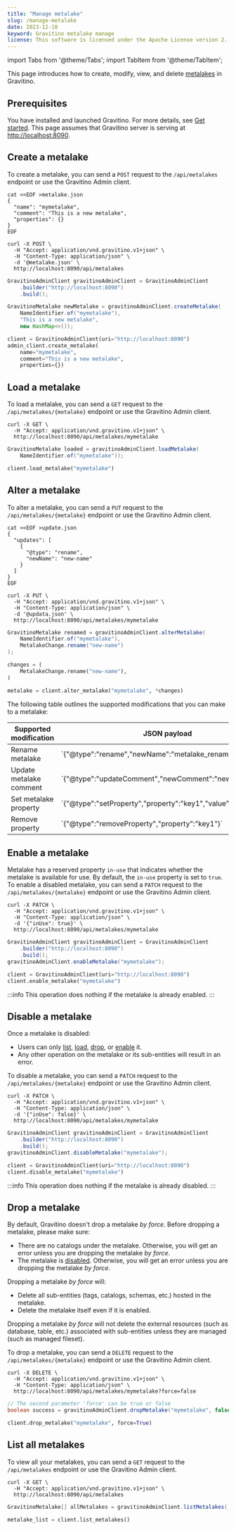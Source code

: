 ```yaml
---
title: "Manage metalake"
slug: /manage-metalake
date: 2023-12-10
keyword: Gravitino metalake manage
license: This software is licensed under the Apache License version 2.
---
```


import Tabs from '@theme/Tabs';
import TabItem from '@theme/TabItem';

This page introduces how to create, modify, view, and delete [metalakes](./glossary.md#metalake) in Gravitino. 

## Prerequisites

You have installed and launched Gravitino.
For more details, see [Get started](./getting-started/index.md).
This page assumes that Gravitino server is serving at [http://localhost:8090](http://localhost:8090).

## Create a metalake

To create a metalake, you can send a `POST` request to the `/api/metalakes` endpoint
or use the Gravitino Admin client.

<Tabs groupId="language" queryString>
<TabItem value="shell" label="Shell">

```shell
cat <<EOF >metalake.json
{
  "name": "mymetalake",
  "comment": "This is a new metalake",
  "properties": {}
}
EOF

curl -X POST \
  -H "Accept: application/vnd.gravitino.v1+json" \
  -H "Content-Type: application/json" \
  -d '@metalake.json' \
  http://localhost:8090/api/metalakes
```

</TabItem>
<TabItem value="java" label="Java">

```java
GravitinoAdminClient gravitinoAdminClient = GravitinoAdminClient
    .builder("http://localhost:8090")
    .build();

GravitinoMetalake newMetalake = gravitinoAdminClient.createMetalake(
    NameIdentifier.of("mymetalake"),
    "This is a new metalake",
    new HashMap<>());
```

</TabItem>
<TabItem value="python" label="Python">

```python
client = GravitinoAdminClient(uri="http://localhost:8090")
admin_client.create_metalake(
    name="mymetalake", 
    comment="This is a new metalake", 
    properties={})
```

</TabItem>
</Tabs>

## Load a metalake

To load a metalake, you can send a `GET` request to the `/api/metalakes/{metalake}` endpoint
or use the Gravitino Admin client.

<Tabs groupId="language" queryString>
<TabItem value="shell" label="Shell">

```shell
curl -X GET \
  -H "Accept: application/vnd.gravitino.v1+json" \
  http://localhost:8090/api/metalakes/mymetalake
```

</TabItem>
<TabItem value="java" label="Java">

```java
GravitinoMetalake loaded = gravitinoAdminClient.loadMetalake(
    NameIdentifier.of("mymetalake"));
```

</TabItem>
<TabItem value="python" label="Python">

```python
client.load_metalake("mymetalake")
```
</TabItem>
</Tabs>

## Alter a metalake

To alter a metalake, you can send a `PUT` request to the `/api/metalakes/{metalake}` endpoint
or use the Gravitino Admin client.

<Tabs groupId="language" queryString>
<TabItem value="shell" label="Shell">

```shell
cat <<EOF >update.json
{
  "updates": [
    {
      "@type": "rename",
      "newName": "new-name"
    }
  ]
}
EOF

curl -X PUT \
  -H "Accept: application/vnd.gravitino.v1+json" \
  -H "Content-Type: application/json" \
  -d '@updata.json' \
  http://localhost:8090/api/metalakes/mymetalake
```

</TabItem>
<TabItem value="java" label="Java">

```java
GravitinoMetalake renamed = gravitinoAdminClient.alterMetalake(
    NameIdentifier.of("mymetalake"),
    MetalakeChange.rename("new-name")
);
```

</TabItem>
<TabItem value="python" label="Python">

```python
changes = (
    MetalakeChange.rename("new-name"),
)

metalake = client.alter_metalake("mymetalake", *changes)
```

</TabItem>
</Tabs>

The following table outlines the supported modifications that you can make to a metalake:

<table>
<thead>
<tr>
  <th>Supported modification</th>
  <th>JSON payload</th>
  <th>Java</th>
  <th>Python</th>
</tr>
</thead>
<tbody>
<tr>
  <td>Rename metalake</td>
  <td>`{"@type":"rename","newName":"metalake_renamed"}`</td>
  <td>`MetalakeChange.rename("metalake_renamed")`</td>
  <td>`MetalakeChange.rename("metalake_renamed")`</td>
</tr>
<tr>
  <td>Update metalake comment</td>
  <td>`{"@type":"updateComment","newComment":"new_comment"}`</td>
  <td>`MetalakeChange.updateComment("new_comment")`</td>
  <td>`MetalakeChange.update_comment("new_comment")`</td>
</tr>
<tr>
  <td>Set metalake property</td>
  <td>`{"@type":"setProperty","property":"key1","value":"value1"}`</td>
  <td>`MetalakeChange.setProperty("key1", "value1")`</td>
  <td>`MetalakeChange.set_property("key1", "value1")`</td>
</tr>
<tr>
  <td>Remove property</td>
  <td>`{"@type":"removeProperty","property":"key1"}`</td>
  <td>`MetalakeChange.removeProperty("key1")`</td>
  <td>`MetalakeChange.remove_property("key1")`</td>
</tr>
</tbody>
</table>

## Enable a metalake

Metalake has a reserved property `in-use` that indicates whether the metalake is available for use.
By default, the `in-use` property is set to `true`.
To enable a disabled metalake, you can send a `PATCH` request
to the `/api/metalakes/{metalake}` endpoint or use the Gravitino Admin client.

<Tabs groupId="language" queryString>
<TabItem value="shell" label="Shell">

```shell
curl -X PATCH \
  -H "Accept: application/vnd.gravitino.v1+json" \
  -H "Content-Type: application/json" \
  -d '{"inUse": true}' \
  http://localhost:8090/api/metalakes/mymetalake
```

</TabItem>
<TabItem value="java" label="Java">

```java
GravitinoAdminClient gravitinoAdminClient = GravitinoAdminClient
    .builder("http://localhost:8090")
    .build();
gravitinoAdminClient.enableMetalake("mymetalake");
```

</TabItem>
<TabItem value="python" label="Python">

```python
client = GravitinoAdminClient(uri="http://localhost:8090")
client.enable_metalake("mymetalake")
```

</TabItem>
</Tabs>

:::info
This operation does nothing if the metalake is already enabled.
:::

## Disable a metalake

Once a metalake is disabled:

- Users can only [list](#list-all-metalakes), [load](#load-a-metalake), [drop](#drop-a-metalake),
  or [enable](#enable-a-metalake) it.
- Any other operation on the metalake or its sub-entities will result in an error.

To disable a metalake, you can send a `PATCH` request to the `/api/metalakes/{metalake}` endpoint
or use the Gravitino Admin client.

<Tabs groupId="language" queryString>
<TabItem value="shell" label="Shell">

```shell
curl -X PATCH \
  -H "Accept: application/vnd.gravitino.v1+json" \
  -H "Content-Type: application/json" \
  -d '{"inUse": false}' \
  http://localhost:8090/api/metalakes/mymetalake
```

</TabItem>
<TabItem value="java" label="Java">

```java
GravitinoAdminClient gravitinoAdminClient = GravitinoAdminClient
    .builder("http://localhost:8090")
    .build();
gravitinoAdminClient.disableMetalake("mymetalake");
```

</TabItem>
<TabItem value="python" label="Python">

```python
client = GravitinoAdminClient(uri="http://localhost:8090")
client.disable_metalake("mymetalake")

```
</TabItem>
</Tabs>

:::info
This operation does nothing if the metalake is already disabled.
:::

## Drop a metalake

By default, Gravitino doesn't drop a metalake *by force*.
Before dropping a metalake, please make sure:

- There are no catalogs under the metalake.
  Otherwise, you will get an error unless you are dropping the metalake *by force*.
- The metalake is [disabled](#disable-a-metalake).
  Otherwise, you will get an error unless you are dropping the metalake *by force*.

Dropping a metalake *by force* will:

- Delete all sub-entities (tags, catalogs, schemas, etc.) hosted in the metalake.
- Delete the metalake itself even if it is enabled.

Dropping a metalake *by force* will not delete the external resources
(such as database, table, etc.) associated with sub-entities
unless they are managed (such as managed fileset).

To drop a metalake, you can send a `DELETE` request to the `/api/metalakes/{metalake}` endpoint
or use the Gravitino Admin client.

<Tabs groupId="language" queryString>
<TabItem value="shell" label="Shell">

```shell
curl -X DELETE \
  -H "Accept: application/vnd.gravitino.v1+json" \
  -H "Content-Type: application/json" \
  http://localhost:8090/api/metalakes/mymetalake?force=false
```

</TabItem>
<TabItem value="java" label="Java">

```java
// The second parameter 'force' can be true or false
boolean success = gravitinoAdminClient.dropMetalake("mymetalake", false);
```

</TabItem>
<TabItem value="python" label="Python">

```python
client.drop_metalake("mymetalake", force=True)
```

</TabItem>
</Tabs>

## List all metalakes

To view all your metalakes, you can send a `GET` request to the `/api/metalakes` endpoint
or use the Gravitino Admin client.

<Tabs groupId="language" queryString>
<TabItem value="shell" label="Shell">

```shell
curl -X GET \
  -H "Accept: application/vnd.gravitino.v1+json" \
  http://localhost:8090/api/metalakes
```

</TabItem>
<TabItem value="java" label="Java">

```java
GravitinoMetalake[] allMetalakes = gravitinoAdminClient.listMetalakes();
```

</TabItem>
<TabItem value="python" label="Python">

```python
metalake_list = client.list_metalakes()
```

</TabItem>
</Tabs>

